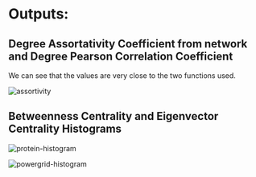 # Outputs:

## Degree Assortativity Coefficient from network and Degree Pearson Correlation Coefficient
 We can see that the values are very close to the two functions used.
 
![assortivity](https://user-images.githubusercontent.com/39385060/179433967-6bc1b661-082e-4305-9e2b-5b429c25351d.png)

## Betweenness Centrality and Eigenvector Centrality Histograms

![protein-histogram](https://user-images.githubusercontent.com/39385060/179646553-a178ea55-d725-4dd7-8d47-812f668f7fdc.png)

![powergrid-histogram](https://user-images.githubusercontent.com/39385060/179646561-b496eb77-b058-4a40-8684-ef4d51a39b62.png)

